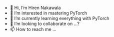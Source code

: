 - 👋 Hi, I’m Hiren Nakawala
- 👀 I’m interested in mastering PyTorch
- 🌱 I’m currently learning everything with PyTorch
- 💞️ I’m looking to collaborate on ...?
- 📫 How to reach me ...

<!---
hirennearlab/hirennearlab is a ✨ special ✨ repository because its `README.md` (this file) appears on your GitHub profile.
You can click the Preview link to take a look at your changes.
--->

